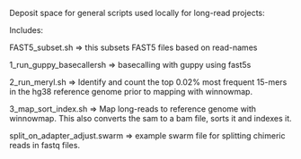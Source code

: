 
Deposit space for general scripts used locally for long-read projects:

Includes:

FAST5_subset.sh => this subsets FAST5 files based on read-names

1_run_guppy_basecallersh => basecalling with guppy using fast5s

2_run_meryl.sh => Identify and count the top 0.02% most frequent 15-mers in the hg38 reference genome prior to mapping with winnowmap.

3_map_sort_index.sh => Map long-reads to reference genome with winnowmap. This also converts the sam to a bam file, sorts it and indexes it. 

split_on_adapter_adjust.swarm => example swarm file for splitting chimeric reads in fastq files.

